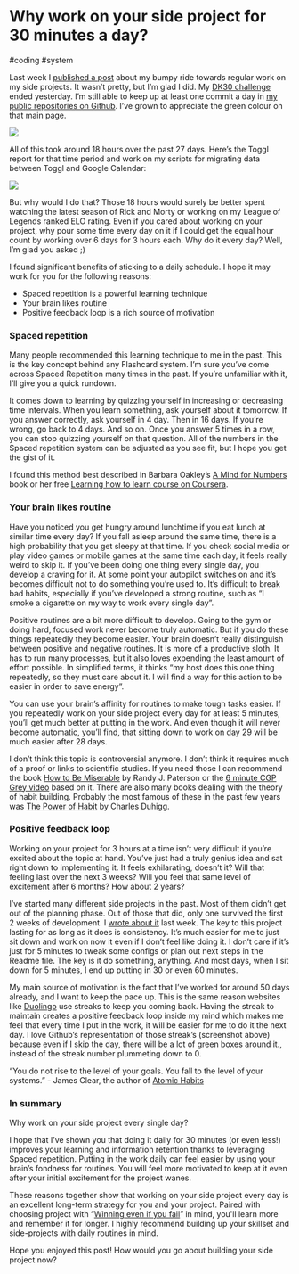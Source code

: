 # Why work on your side project for 30 minutes a day?
#coding #system

Last week I [published a post](https://warpas.github.io/post1.html) about my bumpy ride towards regular work on my side projects. It wasn’t pretty, but I’m glad I did. My [DK30 challenge](https://day9.tv/dk30/project/5ea88325015a1b2db108d0ef) ended yesterday. I’m still able to keep up at least one commit a day in [my public repositories on Github](https://github.com/warpas). I’ve grown to appreciate the green colour on that main page.

![](img/2020-05-20/github_2020may28.png)

All of this took around 18 hours over the past 27 days. Here’s the Toggl report for that time period and work on my scripts for migrating data between Toggl and Google Calendar:

![](img/2020-05-20/toggl_2020may.png)

But why would I do that? Those 18 hours would surely be better spent watching the latest season of Rick and Morty or working on my League of Legends ranked ELO rating.  Even if you cared about working on your project, why pour some time every day on it if I could get the equal hour count by working over 6 days for 3 hours each. Why do it every day? Well, I’m glad you asked ;)

I found significant benefits of sticking to a daily schedule. I hope it may work for you for the following reasons:
* Spaced repetition is a powerful learning technique
* Your brain likes routine
* Positive feedback loop is a rich source of motivation

### Spaced repetition

Many people recommended this learning technique to me in the past. This is the key concept behind any Flashcard system. I’m sure you’ve come across Spaced Repetition many times in the past. If you’re unfamiliar with it, I’ll give you a quick rundown.

It comes down to learning by quizzing yourself  in increasing or decreasing time intervals. When you learn something, ask yourself about it tomorrow. If you answer correctly, ask yourself in 4 day. Then in 16 days.  If you’re wrong, go back to 4 days. And so on. Once you answer 5 times in a row, you can  stop quizzing yourself on that question. All of the numbers in the Spaced repetition system can be adjusted as you see fit, but I hope you get the gist of it.

 I found this method best described in Barbara Oakley’s [A Mind for Numbers](https://www.goodreads.com/book/show/18693655-a-mind-for-numbers) book or her free [Learning how to learn course on Coursera](https://www.coursera.org/learn/learning-how-to-learn).

### Your brain likes routine

Have you noticed you get hungry around lunchtime if you eat lunch at similar time every day? If you fall asleep around the same time, there is a high probability that you get sleepy at that time. If you check social media or play video games or mobile games at the same time each day, it feels really weird to skip it. If you’ve been doing one thing every single day, you develop a craving for it. At some point your autopilot switches on and it’s becomes difficult not to do something you’re used to. It’s difficult to break bad habits, especially if you’ve developed a strong routine, such as “I smoke a cigarette on my way to work every single day”.

Positive routines are a bit more difficult to develop. Going to the gym or doing hard, focused work never become truly automatic. But if you do these things repeatedly they become easier. Your brain doesn’t really distinguish between positive and negative routines. It is more of a productive sloth. It has to run many processes, but it also loves expending the least amount of effort possible. In simplified terms, it thinks “my host does this one thing repeatedly, so they must care about it. I will find a way for this action to be easier in order to save energy”.

You can use your brain’s affinity for routines to make tough tasks easier. If you repeatedly work on your side project every day for at least 5 minutes, you’ll get much better at putting in the work. And even though it will never become automatic, you’ll find, that sitting down to work on day 29 will be much easier after 28 days.

I don’t think this topic is controversial anymore. I don’t think it requires much of a proof or links to scientific studies. If you need those I can recommend the book [How to Be Miserable](https://www.goodreads.com/book/show/25898044-how-to-be-miserable) by Randy J. Paterson or  the [6 minute CGP Grey video](https://www.youtube.com/watch?v=LO1mTELoj6o) based on it. There are also many books dealing with the theory of habit building. Probably the most famous of these in the past few years was [The Power of Habit](https://www.goodreads.com/book/show/12609433-the-power-of-habit) by Charles Duhigg.

### Positive feedback loop

Working on your project for 3 hours at a time isn’t very difficult if you’re excited about the topic at hand. You’ve just had a truly genius idea and sat right down to implementing it. It feels exhilarating, doesn’t it? Will that feeling last over the next 3 weeks? Will you feel that same level of excitement after 6 months? How about 2 years?

I’ve started many different side projects in the past. Most of them didn’t get out of the planning phase. Out of those that did, only one survived the first 2 weeks of development. I [wrote about it](https://warpas.github.io/post1.html) last week. The key to this project lasting for as long as it does is consistency. It’s much easier for me to just sit down and work on now it even if I don’t feel like doing it. I don’t care if it’s just for 5 minutes to tweak some configs or plan out next steps in the Readme file. The key is it do something, anything. And most days, when I sit down for 5 minutes, I end up putting in 30 or even 60 minutes.

My main source of motivation is the fact that I’ve worked for around 50 days already, and I want to keep the pace up.  This is the same reason websites like [Duolingo](https://www.duolingo.com/) use streaks to keep you coming back. Having the streak to maintain creates a positive feedback loop inside my mind which makes me feel that every time I put in the work, it will be easier for me to do it the next day.  I love Github’s representation of those streak’s (screenshot above) because even if I skip the day, there will be a lot of green boxes around it., instead of the streak number plummeting down to 0.

“You do not rise to the level of your goals. You fall to the level of your systems.” - James Clear, the author of [Atomic Habits](https://www.goodreads.com/book/show/40121378-atomic-habits)

### In summary

Why work on your side project every single day?

I hope that I’ve shown you that doing it daily for 30 minutes (or even less!) improves your learning and information retention thanks to leveraging Spaced repetition. Putting in the work daily can feel easier by using your brain’s fondness for routines. You will feel more motivated to keep at it even after your initial excitement for the project wanes.

These reasons together show that working on your side project every day is an excellent long-term strategy for you and your project. Paired with choosing project with “[Winning even if you fail](https://youtu.be/wCPbPMRNnvk?t=182)”  in mind, you'll learn more and remember it for longer. I highly recommend building up your skillset and side-projects with daily routines in mind.

Hope you enjoyed this post! How would you go about building your side project now?
